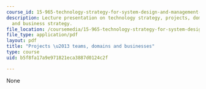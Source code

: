 ```yaml
---
course_id: 15-965-technology-strategy-for-system-design-and-management-spring-2009
description: Lecture presentation on technology strategy, projects, domains, teams,
  and business strategy.
file_location: /coursemedia/15-965-technology-strategy-for-system-design-and-management-spring-2009/b5f8fa17a9e971821eca3887d0124c2f_MIT15_965S09_Lec04.pdf
file_type: application/pdf
layout: pdf
title: "Projects \u2013 teams, domains and businesses"
type: course
uid: b5f8fa17a9e971821eca3887d0124c2f

---
```

None
